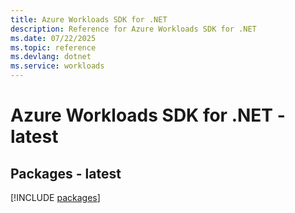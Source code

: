 ```yaml
---
title: Azure Workloads SDK for .NET
description: Reference for Azure Workloads SDK for .NET
ms.date: 07/22/2025
ms.topic: reference
ms.devlang: dotnet
ms.service: workloads
---
```

# Azure Workloads SDK for .NET - latest
## Packages - latest
[!INCLUDE [packages](workloads-index.md)]